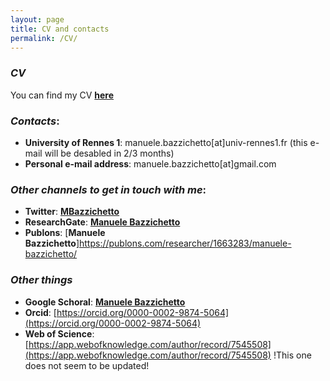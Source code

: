 ```yaml
---
layout: page
title: CV and contacts
permalink: /CV/
---
```

### _CV_

You can find my CV [**here**](https://github.com/ManueleBazzichetto/pers-website/tree/main/CVfolder/ManueleBazzichettoCV.pdf)

### _Contacts_:

- **University of Rennes 1**: manuele.bazzichetto[at]univ-rennes1.fr (this e-mail will be desabled in 2/3 months)
- **Personal e-mail address**: manuele.bazzichetto[at]gmail.com

### _Other channels to get in touch with me_:

- **Twitter**: [**MBazzichetto**](https://twitter.com/MBazzichetto)
- **ResearchGate**: [**Manuele Bazzichetto**](https://www.researchgate.net/search/publication?q=manuele%2Bbazzichetto)
- **Publons**: [**Manuele Bazzichetto**]https://publons.com/researcher/1663283/manuele-bazzichetto/

### _Other things_

- **Google Schoral**: [**Manuele Bazzichetto**](https://scholar.google.it/citations?user=RysWTycAAAAJ&hl=it&oi=ao)
- **Orcid**: [https://orcid.org/0000-0002-9874-5064](https://orcid.org/0000-0002-9874-5064)
- **Web of Science**: [https://app.webofknowledge.com/author/record/7545508](https://app.webofknowledge.com/author/record/7545508) !This one does not seem to be updated! 

